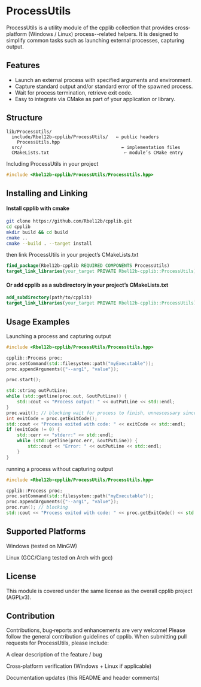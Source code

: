 # ProcessUtils

ProcessUtils is a utility module of the cpplib collection that provides cross‐platform (Windows / Linux) process--related helpers. It is designed to simplify common tasks such as launching external processes, capturing output.

## Features

- Launch an external process with specified arguments and environment.
- Capture standard output and/or standard error of the spawned process.
- Wait for process termination, retrieve exit code.
- Easy to integrate via CMake as part of your application or library.

## Structure

```text
lib/ProcessUtils/
  include/Rbel12b-cpplib/ProcessUtils/   ← public headers
    ProcessUtils.hpp
  src/                                     ← implementation files
  CMakeLists.txt                            ← module’s CMake entry
```

Including ProcessUtils in your project

```cpp
#include <Rbel12b-cpplib/ProcessUtils/ProcessUtils.hpp>
```

## Installing and Linking

#### Install cpplib with cmake

```bash
git clone https://github.com/Rbel12b/cpplib.git
cd cpplib
mkdir build && cd build
cmake ..
cmake --build . --target install
```

then link ProcessUtils in your project’s CMakeLists.txt

```cmake
find_package(Rbel12b-cpplib REQUIRED COMPONENTS ProcessUtils)
target_link_libraries(your_target PRIVATE Rbel12b-cpplib::ProcessUtils)
```

#### Or add cpplib as a subdirectory in your project’s CMakeLists.txt

```cmake
add_subdirectory(path/to/cpplib)
target_link_libraries(your_target PRIVATE Rbel12b-cpplib::ProcessUtils)
```

## Usage Examples

Launching a process and capturing output

```cpp
#include <Rbel12b-cpplib/ProcessUtils/ProcessUtils.hpp>

cpplib::Process proc;
proc.setCommand(std::filesystem::path("myExecutable"));
proc.appendArguments({"--arg1", "value"});

proc.start();

std::string outPutLine;
while (std::getline(proc.out, &outPutLine)) {
    std::cout << "Process output: " << outPutLine << std::endl;
}
proc.wait(); // blocking wait for process to finish, unnescessary since output reading already blocks until EOF
int exitCode = proc.getExitCode();
std::cout << "Process exited with code: " << exitCode << std::endl;
if (exitCode != 0) {
    std::cerr << "stderr:" << std::endl;
    while (std::getline(proc.err, &outPutLine)) {
        std::cout << "Error: " << outPutLine << std::endl;
    }
}
```

running a process without capturing output

```cpp
#include <Rbel12b-cpplib/ProcessUtils/ProcessUtils.hpp>

cpplib::Process proc;
proc.setCommand(std::filesystem::path("myExecutable"));
proc.appendArguments({"--arg1", "value"});
proc.run(); // blocking
std::cout << "Process exited with code: " << proc.getExitCode() << std::endl;
```

## Supported Platforms

Windows (tested on MinGW)

Linux (GCC/Clang tested on Arch with gcc)

## License

This module is covered under the same license as the overall cpplib project (AGPLv3).

## Contribution

Contributions, bug‐reports and enhancements are very welcome!
Please follow the general contribution guidelines of cpplib.
When submitting pull requests for ProcessUtils, please include:

A clear description of the feature / bug

Cross‐platform verification (Windows + Linux if applicable)

Documentation updates (this README and header comments)
